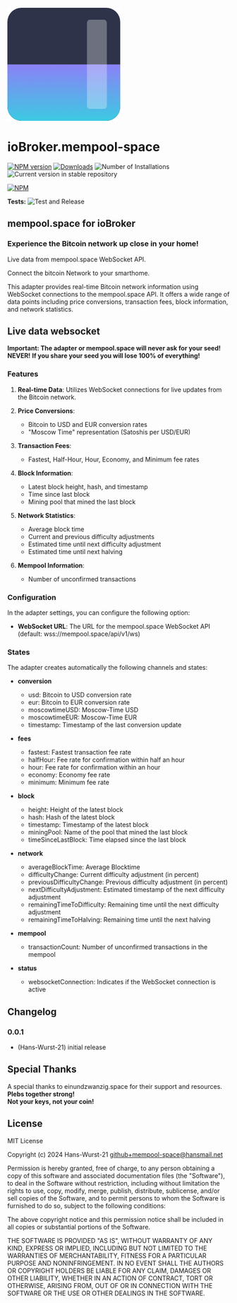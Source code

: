 <!--
    strg+k dann v
    Öffnet live Darstellung
-->

![Logo](admin/mempool-space.png)

# ioBroker.mempool-space

[![NPM version](https://img.shields.io/npm/v/iobroker.mempool-space.svg)](https://www.npmjs.com/package/iobroker.mempool-space)
[![Downloads](https://img.shields.io/npm/dm/iobroker.mempool-space.svg)](https://www.npmjs.com/package/iobroker.mempool-space)
![Number of Installations](https://iobroker.live/badges/mempool-space-installed.svg)
![Current version in stable repository](https://iobroker.live/badges/mempool-space-stable.svg)

[![NPM](https://nodei.co/npm/iobroker.mempool-space.png?downloads=true)](https://nodei.co/npm/iobroker.mempool-space/)

**Tests:** ![Test and Release](https://github.com/Hans-Wurst-21/ioBroker.mempool-space/workflows/Test%20and%20Release/badge.svg)

## mempool.space for ioBroker

### Experience the Bitcoin network up close in your home!

Live data from mempool.space WebSocket API.

Connect the bitcoin Network to your smarthome.

This adapter provides real-time Bitcoin network information using WebSocket connections to the mempool.space API. It offers a wide range of data points including price conversions, transaction fees, block information, and network statistics.

## Live data websocket

**Important: The adapter or mempool.space will never ask for your seed!**
**NEVER!**
**If you share your seed you will lose 100% of everything!**

### Features

1. **Real-time Data**: Utilizes WebSocket connections for live updates from the Bitcoin network.

2. **Price Conversions**:

    - Bitcoin to USD and EUR conversion rates
    - "Moscow Time" representation (Satoshis per USD/EUR)

3. **Transaction Fees**:

    - Fastest, Half-Hour, Hour, Economy, and Minimum fee rates

4. **Block Information**:

    - Latest block height, hash, and timestamp
    - Time since last block
    - Mining pool that mined the last block

5. **Network Statistics**:

    - Average block time
    - Current and previous difficulty adjustments
    - Estimated time until next difficulty adjustment
    - Estimated time until next halving

6. **Mempool Information**:
    - Number of unconfirmed transactions

### Configuration

In the adapter settings, you can configure the following option:

-   **WebSocket URL**: The URL for the mempool.space WebSocket API (default: wss://mempool.space/api/v1/ws)

### States

The adapter creates automatically the following channels and states:

-   **conversion**

    -   usd: Bitcoin to USD conversion rate
    -   eur: Bitcoin to EUR conversion rate
    -   moscowtimeUSD: Moscow-Time USD
    -   moscowtimeEUR: Moscow-Time EUR
    -   timestamp: Timestamp of the last conversion update

-   **fees**

    -   fastest: Fastest transaction fee rate
    -   halfHour: Fee rate for confirmation within half an hour
    -   hour: Fee rate for confirmation within an hour
    -   economy: Economy fee rate
    -   minimum: Minimum fee rate

-   **block**

    -   height: Height of the latest block
    -   hash: Hash of the latest block
    -   timestamp: Timestamp of the latest block
    -   miningPool: Name of the pool that mined the last block
    -   timeSinceLastBlock: Time elapsed since the last block

-   **network**

    -   averageBlockTime: Average Blocktime
    -   difficultyChange: Current difficulty adjustment (in percent)
    -   previousDifficultyChange: Previous difficulty adjustment (in percent)
    -   nextDifficultyAdjustment: Estimated timestamp of the next difficulty adjustment
    -   remainingTimeToDifficulty: Remaining time until the next difficulty adjustment
    -   remainingTimeToHalving: Remaining time until the next halving

-   **mempool**

    -   transactionCount: Number of unconfirmed transactions in the mempool

-   **status**
    -   websocketConnection: Indicates if the WebSocket connection is active

## Changelog

### 0.0.1

-   (Hans-Wurst-21) initial release

## Special Thanks

A special thanks to einundzwanzig.space for their support and resources.
**Plebs together strong!**  
**Not your keys, not your coin!**

## License

MIT License

Copyright (c) 2024 Hans-Wurst-21 <github+mempool-space@hansmail.net>

Permission is hereby granted, free of charge, to any person obtaining a copy
of this software and associated documentation files (the "Software"), to deal
in the Software without restriction, including without limitation the rights
to use, copy, modify, merge, publish, distribute, sublicense, and/or sell
copies of the Software, and to permit persons to whom the Software is
furnished to do so, subject to the following conditions:

The above copyright notice and this permission notice shall be included in all
copies or substantial portions of the Software.

THE SOFTWARE IS PROVIDED "AS IS", WITHOUT WARRANTY OF ANY KIND, EXPRESS OR
IMPLIED, INCLUDING BUT NOT LIMITED TO THE WARRANTIES OF MERCHANTABILITY,
FITNESS FOR A PARTICULAR PURPOSE AND NONINFRINGEMENT. IN NO EVENT SHALL THE
AUTHORS OR COPYRIGHT HOLDERS BE LIABLE FOR ANY CLAIM, DAMAGES OR OTHER
LIABILITY, WHETHER IN AN ACTION OF CONTRACT, TORT OR OTHERWISE, ARISING FROM,
OUT OF OR IN CONNECTION WITH THE SOFTWARE OR THE USE OR OTHER DEALINGS IN THE
SOFTWARE.
